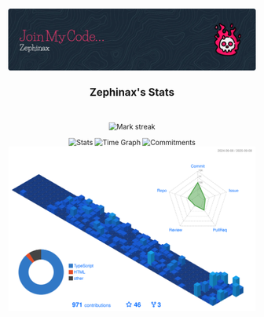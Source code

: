 ![Header](./github-header-image.webp)
<div align="center">
<h2>Zephinax's Stats</h2>
</div>

<br>

<p align="center">
  <img alt="Mark streak" src="https://github-readme-streak-stats.herokuapp.com/?user=Zephinax&hide_border=true&theme=transparent"/> 
</p>
<div align="center">
  <img align="center" src="http://github-profile-summary-cards.vercel.app/api/cards/stats?username=Zephinax&theme=transparent" height="180em" alt="Stats"/>
  <img align="center" src="http://github-profile-summary-cards.vercel.app/api/cards/productive-time?username=Zephinax&theme=transparent&utcOffset=3.5" height="180em" alt="Time Graph"/>
  <img align="center" src="http://github-profile-summary-cards.vercel.app/api/cards/profile-details?username=Zephinax&theme=transparent" height="180em" alt="Commitments"/>
</div>

<img src="./profile-3d-contrib/profile-3d-contrib.svg" alt="profile" >


